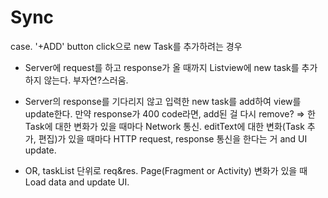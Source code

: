 # Sync
case. '+ADD' button click으로 new Task를 추가하려는 경우  
- Server에 request를 하고 response가 올 때까지 Listview에 new task를 추가하지 않는다. 부자연?스러움.
- Server의 response를 기다리지 않고 입력한 new task를 add하여 view를 update한다. 만약 response가 400 code라면, add된 걸 다시 remove?
=> 한 Task에 대한 변화가 있을 때마다 Network 통신. editText에 대한 변화(Task 추가, 편집)가 있을 때마다 HTTP request, response 통신을 한다는 거 and UI update.

- OR, taskList 단위로 req&res. Page(Fragment or Activity) 변화가 있을 때 Load data and update UI.

